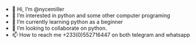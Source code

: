 - 👋 Hi, I’m @nycemiller
- 👀 I’m interested in python and some other computer programing 
- 🌱 I’m currently learning python  as a beginner 
- 💞️ I’m looking to collaborate on python.
- 📫 How to reach me +233(0)552716447
on both telegram and whatsapp
<!---
nycemiller/nycemiller is a ✨ special ✨ repository because its `README.md` (this file) appears on your GitHub profile.
You can click the Preview link to take a look at your changes.
--->
